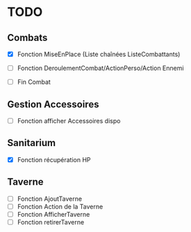 # TODO


## Combats
- [x] Fonction MiseEnPlace (Liste chaînées ListeCombattants)
- [ ] Fonction DeroulementCombat/ActionPerso/Action Ennemi
- [ ] Fin Combat


## Gestion Accessoires
- [ ] Fonction afficher Accessoires dispo



## Sanitarium
- [x] Fonction récupération HP


## Taverne
- [ ] Fonction AjoutTaverne
- [ ] Fonction Action de la Taverne
- [ ] Fonction AfficherTaverne
- [ ] Fonction retirerTaverne